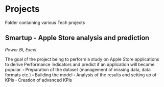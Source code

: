 # Projects
Folder containing various Tech projects


## Smartup - Apple Store analysis and prediction
*Power BI, Excel*

The goal of the project being to perform a study on Apple Store applications to derive Performance Indicators and predict if an application will become popular.
▫️ Preparation of the dataset (management of missing data, data formats etc.)
▫️ Building the model
▫️ Analysis of the results and setting up of KPIs
▫️ Creation of advanced KPIs
